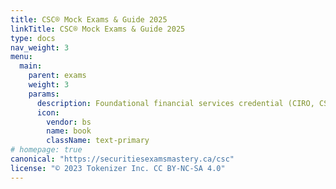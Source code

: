 ```yaml
---
title: CSC® Mock Exams & Guide 2025
linkTitle: CSC® Mock Exams & Guide 2025
type: docs
nav_weight: 3
menu:
  main:
    parent: exams
    weight: 3
    params:
      description: Foundational financial services credential (CIRO, CSI)
      icon:
        vendor: bs
        name: book
        className: text-primary
# homepage: true
canonical: "https://securitiesexamsmastery.ca/csc"
license: "© 2023 Tokenizer Inc. CC BY-NC-SA 4.0"
---
```


